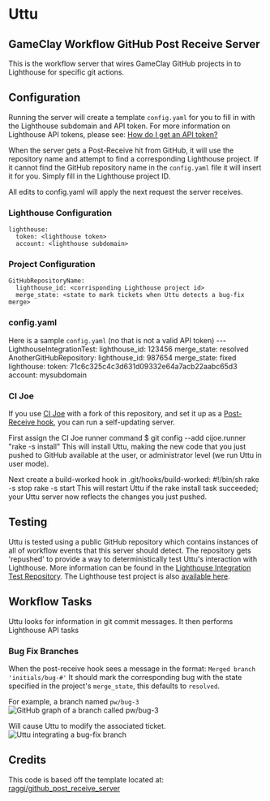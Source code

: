 # Uttu
## GameClay Workflow GitHub Post Receive Server
This is the workflow server that wires GameClay GitHub projects in to Lighthouse for specific git actions.

## Configuration
Running the server will create a template `config.yaml` for you to fill in with the Lighthouse subdomain and API token. For more information on Lighthouse API tokens, please see: [How do I get an API token?](https://lighthouse.tenderapp.com/faqs/api/how-do-i-get-an-api-token)

When the server gets a Post-Receive hit from GitHub, it will use the repository name and attempt to find a corresponding Lighthouse project. If it cannot find the GitHub repository name in the `config.yaml` file it will insert it for you. Simply fill in the Lighthouse project ID. 

All edits to config.yaml will apply the next request the server receives.

### Lighthouse Configuration
    lighthouse: 
      token: <lighthouse token>
      account: <lighthouse subdomain>

### Project Configuration
    GitHubRepositoryName:
      lighthouse_id: <corrisponding Lighthouse project id>
      merge_state: <state to mark tickets when Uttu detects a bug-fix merge>

### config.yaml
Here is a sample `config.yaml` (no that is not a valid API token)
    --- 
    LighthouseIntegrationTest: 
      lighthouse_id: 123456
      merge_state: resolved
    AnotherGitHubRepository: 
      lighthouse_id: 987654
      merge_state: fixed
    lighthouse: 
      token: 71c6c325c4c3d631d09332e64a7acb22aabc65d3
      account: mysubdomain

### CI Joe
If you use [CI Joe](http://github.com/defunkt/cijoe) with a fork of this repository, and set it up as a [Post-Receive hook](http://help.github.com/post-receive-hooks/), you can run a self-updating server.

First assign the CI Joe runner command
    $ git config --add cijoe.runner "rake -s install"
This will install Uttu, making the new code that you just pushed to GitHub available at the user, or administrator level (we run Uttu in user mode).

Next create a build-worked hook in .git/hooks/build-worked:
    #!/bin/sh
    rake -s stop
    rake -s start
This will restart Uttu if the rake install task succeeded; your Uttu server now reflects the changes you just pushed.

## Testing
Uttu is tested using a public GitHub repository which contains instances of all of workflow events that this server should detect. The repository gets 'repushed' to provide a way to deterministically test Uttu's interaction with Lighthouse. More information can be found in the [Lighthouse Integration Test Repository](http://github.com/ZeroStride/LighthouseIntegrationTest). The Lighthouse test project is also [available here](http://gameclay.lighthouseapp.com/projects/47141/home).

## Workflow Tasks
Uttu looks for information in git commit messages. It then performs Lighthouse API tasks 

### Bug Fix Branches
When the post-receive hook sees a message in the format: `Merged branch 'initials/bug-#'` It should mark the corresponding bug with the state specified in the project's `merge_state`, this defaults to `resolved`.

For example, a branch named `pw/bug-3`
![GitHub graph of a branch called pw/bug-3](http://farm5.static.flickr.com/4040/4392840115_9dcdc83509_o.png)

Will cause Uttu to modify the associated ticket.
![Uttu integrating a bug-fix branch](http://farm5.static.flickr.com/4051/4392829731_c9b7f6e14f_o.png)

## Credits
This code is based off the template located at: [raggi/github_post_receive_server](http://github.com/raggi/github_post_receive_server/)